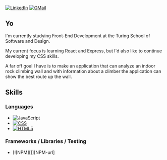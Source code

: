 [![LinkedIn][linkedin-shield]][linkedin-url]
[![GMail][gmail-shield]][gmail-url]

## Yo

I'm currently studying Front-End Development at the Turing School of Software and Design.

My current focus is learning React and Express, but I'd also like to continue developing my CSS skills.

A far off goal I have is to make an application that can analyze an indoor rock climbing wall and with information about a climber the application can show the best route up the wall.

## Skills

### Languages

* [![JavaScript][JavaScript.com]][JavaScript-url]
* [![CSS][w3.org/Style/CSS/Overview.en.html]][CSS-url]
* [![HTML5][w3.org]][HTML-url]

### Frameworks / Libraries / Testing

* [![NPM][]][NPM-url]

<!-- LINKS ***************************************************************************************** -->
[linkedin-shield]: https://img.shields.io/badge/-LinkedIn-black.svg?style=for-the-badge&logo=linkedin&colorB=555
[linkedin-url]: https://linkedin.com/in/matthew-press-813961246/
[gmail-shield]: https://img.shields.io/badge/Gmail-EA4335?style=for-the-badge&logo=gmail&logoColor=white
[gmail-url]: press.matt14@gmail.com

[JavaScript.com]: https://img.shields.io/badge/-JavaScript-yellow
[JavaScript-url]: https://www.javascript.com/
[w3.org/Style/CSS/Overview.en.html]: https://img.shields.io/badge/-CSS-blue
[CSS-url]: https://www.w3.org/Style/CSS/Overview.en.html
[w3.org]: https://img.shields.io/badge/-HTML5-red
[HTML-url]: https://www.w3.org/
